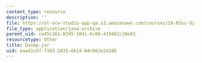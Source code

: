 ```yaml
---
content_type: resource
description: ''
file: https://ol-ocw-studio-app-qa.s3.amazonaws.com/courses/18-03sc-differential-equations-fall-2011/eaa41c67710328358b1404c062e24286_Daimp.jar
file_type: application/java-archive
parent_uid: ca45c161-8345-1041-6c66-419481c20e93
resourcetype: Other
title: Daimp.jar
uid: eaa41c67-7103-2835-8b14-04c062e24286
---
```

